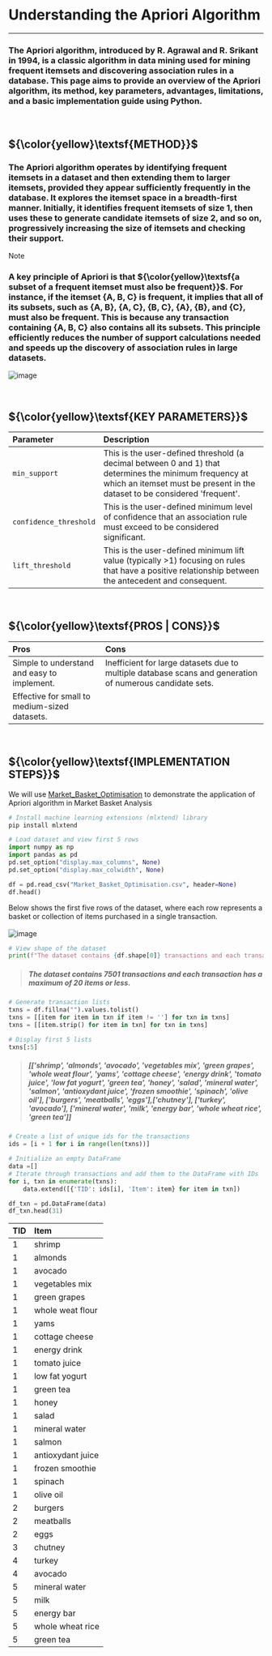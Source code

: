 # **Understanding the Apriori Algorithm**
---

### The Apriori algorithm,  introduced by R. Agrawal and R. Srikant in 1994, is a classic algorithm in data mining used for mining frequent itemsets and discovering association rules in a database. This page aims to provide an overview of the Apriori algorithm, its method, key parameters, advantages, limitations, and a basic implementation guide using Python.

&nbsp;

**${\color{yellow}\textsf{METHOD}}$**
---
### The Apriori algorithm operates by identifying frequent itemsets in a dataset and then extending them to larger itemsets, provided they appear sufficiently frequently in the database. It explores the itemset space in a breadth-first manner. Initially, it identifies frequent itemsets of size 1, then uses these to generate candidate itemsets of size 2, and so on, progressively increasing the size of itemsets and checking their support.

>[!Note]
>### A key principle of Apriori is that **${\color{yellow}\textsf{a subset of a frequent itemset must also be frequent}}$**. For instance, if the itemset {A, B, C} is frequent, it implies that all of its subsets, such as {A, B}, {A, C}, {B, C}, {A}, {B}, and {C}, must also be frequent. This is because any transaction containing {A, B, C} also contains all its subsets. This principle efficiently reduces the number of support calculations needed and speeds up the discovery of association rules in large datasets.

![image](https://github.com/andytoh78/market-basket-analysis/assets/139482827/7a687193-0eca-46e9-a34d-9b583466c3af)

&nbsp;

**${\color{yellow}\textsf{KEY PARAMETERS}}$**
---
| **Parameter**             | **Description**                                                               |
|:--------------------------|:------------------------------------------------------------------------------|
| `min_support`             | This is the user-defined threshold (a decimal between 0 and 1) that determines the minimum frequency at which an itemset must be present in the dataset to be considered 'frequent'.|
| `confidence_threshold`    | This is the user-defined minimum level of confidence that an association rule must exceed to be considered significant.
| `lift_threshold`          | This is the user-defined minimum lift value (typically >1) focusing on rules that have a positive relationship between the antecedent and consequent.|

&nbsp;

**${\color{yellow}\textsf{PROS | CONS}}$**
---
| **Pros**                                          | **Cons**                                                    |
|:--------------------------------------------------|:------------------------------------------------------------|
| Simple to understand and easy to implement.      | Inefficient for large datasets due to multiple database scans and generation of numerous candidate sets.
| Effective for small to medium-sized datasets.      |                                                             |

&nbsp;

**${\color{yellow}\textsf{IMPLEMENTATION STEPS}}$**
---
We will use [Market_Basket_Optimisation](https://github.com/username/repository/blob/branch/path/to/Market_Basket_Optimisation.csv) to demonstrate the application of Apriori algorithm in Market Basket Analysis

```python
# Install machine learning extensions (mlxtend) library
pip install mlxtend
```
```python
# Load dataset and view first 5 rows
import numpy as np
import pandas as pd
pd.set_option("display.max_columns", None)
pd.set_option("display.max_colwidth", None)

df = pd.read_csv("Market_Basket_Optimisation.csv", header=None)
df.head()
```
Below shows the first five rows of the dataset, where each row represents a basket or collection of items purchased in a single transaction.<br><br>
![image](https://github.com/andytoh78/market-basket-analysis/assets/139482827/edeccbd7-a940-4841-b189-2dd55f2397c9)

```python
# View shape of the dataset
print(f"The dataset contains {df.shape[0]} transactions and each transaction has a maximum of {df.shape[1]} items or less.")
```
> ##### The dataset contains 7501 transactions and each transaction has a maximum of 20 items or less.

```python
# Generate transaction lists
txns = df.fillna("").values.tolist()
txns = [[item for item in txn if item != ''] for txn in txns]
txns = [[item.strip() for item in txn] for txn in txns]

# Display first 5 lists
txns[:5]
```
> ##### [['shrimp', 'almonds', 'avocado', 'vegetables mix', 'green grapes', 'whole weat flour', 'yams', 'cottage cheese', 'energy drink', 'tomato juice', 'low fat yogurt', 'green tea', 'honey', 'salad', 'mineral water', 'salmon', 'antioxydant juice', 'frozen smoothie', 'spinach', 'olive oil'], ['burgers', 'meatballs', 'eggs'],['chutney'], ['turkey', 'avocado'], ['mineral water', 'milk', 'energy bar', 'whole wheat rice', 'green tea']]

```python
# Create a list of unique ids for the transactions
ids = [i + 1 for i in range(len(txns))]

# Initialize an empty DataFrame
data =[]
# Iterate through transactions and add them to the DataFrame with IDs
for i, txn in enumerate(txns):
    data.extend([{'TID': ids[i], 'Item': item} for item in txn])

df_txn = pd.DataFrame(data)
df_txn.head(31)
```
| TID  | Item              | 
|:---  |:----------------- | 
| 1    | shrimp            |
| 1    | almonds           |
| 1    | avocado           |
| 1    | vegetables mix    |
| 1    | green grapes      |
| 1    | whole weat flour  |
| 1    | yams              |
| 1    | cottage cheese    |
| 1    | energy drink      |
| 1    | tomato juice      |
| 1    | low fat yogurt    |
| 1    | green tea         |
| 1    | honey             |
| 1    | salad             |
| 1    | mineral water     |
| 1    | salmon            |
| 1    | antioxydant juice |
| 1    | frozen smoothie   |
| 1    | spinach           |
| 1    | olive oil         |
| 2    | burgers           |
| 2    | meatballs         |
| 2    | eggs              |
| 3    | chutney           |
| 4    | turkey            |
| 4    | avocado           |
| 5    | mineral water     |
| 5    | milk              |
| 5    | energy bar        |
| 5    | whole wheat rice  |
| 5    | green tea         |



